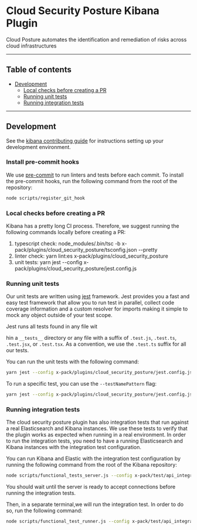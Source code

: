 # Cloud Security Posture Kibana Plugin

Cloud Posture automates the identification and remediation of risks across cloud infrastructures

---

## Table of contents

- [Development](#development)
  - [Local checks before creating a PR](#local-checks-before-creating-a-pr)
  - [Running unit tests](#running-unit-tests)
  - [Running integration tests](#running-integration-tests)

---

## Development

See the [kibana contributing guide](https://github.com/elastic/kibana/blob/main/CONTRIBUTING.md) for instructions
setting up your development environment.

### Install pre-commit hooks

We
use [pre-commit](https://docs.elastic.dev/kibana-dev-docs/getting-started/setup-dev-env#install-pre-commit-hook-optional)
to run linters and tests before each commit. To install the pre-commit hooks, run the following command from the root of
the repository:

```bash
node scripts/register_git_hook
```

### Local checks before creating a PR

Kibana has a pretty long CI process.
Therefore, we suggest running the following commands locally before creating a PR:

1. typescript check: node_modules/.bin/tsc -b x-pack/plugins/cloud_security_posture/tsconfig.json --pretty
2. linter check: yarn lint:es x-pack/plugins/cloud_security_posture
3. unit tests: yarn jest --config x-pack/plugins/cloud_security_posture/jest.config.js

### Running unit tests

Our unit tests are written using [jest](https://jestjs.io/) framework.
Jest provides you a fast and easy test framework that allow you to run test in parallel, collect code coverage
information and a custom resolver for imports making it simple to mock any object outside of your test scope.

Jest runs all tests found in any file wit

hin a `__tests__` directory or any file with a suffix of `.test.js`, `.test.ts`, `.test.jsx`, or `.test.tsx`.
As a convention, we use the `.test.ts` suffix for all our tests.

You can run the unit tests with the following command:

```bash
yarn jest --config x-pack/plugins/cloud_security_posture/jest.config.js
```

To run a specific test, you can use the `--testNamePattern` flag:

```bash
yarn jest --config x-pack/plugins/cloud_security_posture/jest.config.js --testNamePattern=FilePattern -t MyTest
```

### Running integration tests

The cloud security posture plugin has also integration tests that run against a real Elasticsearch and Kibana instances.
We use these tests to verify that the plugin works as expected when running in a real environment.
In order to run the integration tests, you need to have a running Elasticsearch and Kibana instances with the
integration test configuration.

You can run Kibana and Elastic with the integration test configuration by running the following command from the root of
the Kibana repository:

```bash
node scripts/functional_tests_server.js --config x-pack/test/api_integration/config.ts
```

You should wait until the server is ready to accept connections before running the integration tests.

Then, in a separate terminal,we will run the integration test.
In order to do so, run the following command:

``` bash  
node scripts/functional_test_runner.js --config x-pack/test/api_integration/config.ts --include=test_file_path
```